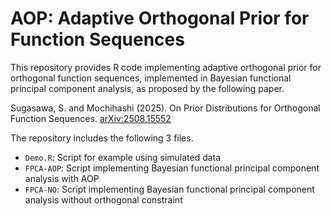 # AOP: Adaptive Orthogonal Prior for Function Sequences

This repository provides R code implementing adaptive orthogonal prior for orthogonal function sequences, implemented in Bayesian functional principal component analysis, as proposed by the following paper.

Sugasawa, S. and Mochihashi (2025). On Prior Distributions for Orthogonal Function Sequences. [arXiv:2508.15552](https://arxiv.org/abs/2508.15552)

The repository includes the following 3 files.

- `Demo.R`: Script for example using simulated data 
- `FPCA-AOP`: Script implementing Bayesian functional principal component analysis with AOP
- `FPCA-NO`: Script implementing Bayesian functional principal component analysis without orthogonal constraint


